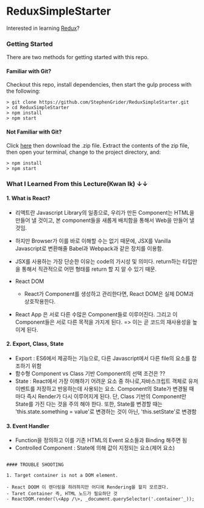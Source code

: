 # ReduxSimpleStarter

Interested in learning [Redux](https://www.udemy.com/react-redux/)?

### Getting Started

There are two methods for getting started with this repo.

#### Familiar with Git?

Checkout this repo, install dependencies, then start the gulp process with the following:

```
> git clone https://github.com/StephenGrider/ReduxSimpleStarter.git
> cd ReduxSimpleStarter
> npm install
> npm start
```

#### Not Familiar with Git?

Click [here](https://github.com/StephenGrider/ReactStarter/releases) then download the .zip file. Extract the contents of the zip file, then open your terminal, change to the project directory, and:

```
> npm install
> npm start
```

### What I Learned From this Lecture(Kwan Ik) ↓↓

#### 1. What is React?

- 리액트란 Javascript Library의 일종으로, 우리가 만든 Component는 HTML을 만들어 낼 것이고, 본 component들을 새롭게 배치함을 통해서 Web을 만들어 낼 것임.

- 하지만 Browser가 이를 바로 이해할 수는 없기 때문에, JSX를 Vanilla Javascript로 변환해줄 Babel과 Webpack과 같은 장치를 이용함.

- JSX를 사용하는 가장 단순한 이유는 code의 가시성 및 의미다. return하는 타입만을 통해서 직관적으로 어떤 형태를 return 할 지 알 수 있기 때문.

- React DOM

  - React가 Component를 생성하고 관리한다면, React DOM은 실제 DOM과 상호작용한다.

- React App 은 서로 다른 수많은 Component들로 이루어진다. 그리고 이 Component들은 서로 다른 목적을 가지게 된다.
  => 이는 곧 코드의 재사용성을 높이게 된다.

#### 2. Export, Class, State

- Export : ES6에서 제공하는 기능으로, 다른 Javascript에서 다른 file의 요소를 참조하기 위함
- 함수형 Component vs Class 기반 Component의 선택 조건은 ??
- State : React에서 가장 이해하기 어려운 요소 중 하나로,자바스크립트 객체로 유저 이벤트를 저장하고 반응하는데 사용되는 요소. Component의 State가 변경될 때마다 즉시 Render가 다시 이루어지게 된다. 단, Class 기반의 Component만 State를 가진 다는 것을 주의 해야 한다.
  또한, State를 변경할 때는 'this.state.something = value'로 변경하는 것이 아닌, 'this.setState'로 변경함

#### 3. Event Handler

- Function을 정의하고 이를 기존 HTML의 Event 요소들과 Binding 해주면 됨
- Controlled Component : State에 의해 값이 지정되는 요소(제어 요소)

```

#### TROUBLE SHOOTING

1. Target container is not a DOM element.

- React DOOM 이 렌더링을 하려하지만 어디에 Rendering을 할지 모르겠다.
- Taret Container 즉, HTML 노드가 필요하단 것
- ReactDOM.render(\<App /\>, _document.querySelector('.container'_));
```
